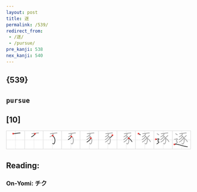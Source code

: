 ```yaml
---
layout: post
title: 逐
permalink: /539/
redirect_from:
 - /逐/
 - /pursue/
pre_kanji: 538
nex_kanji: 540
---
```


## {539}

## `pursue`

## [10]

<div class="stroke"><img src="../images/E98090.png" /></div>

## Reading:

### On-Yomi: チク
